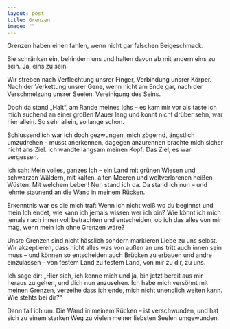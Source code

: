 ```yaml
---
layout: post
title: Grenzen
image: "" 
---
```


Grenzen haben einen fahlen, wenn nicht gar falschen Beigeschmack.

Sie schränken ein, behindern uns und halten davon ab mit andern eins zu sein.
Ja, eins zu sein.

Wir streben nach Verflechtung unsrer Finger, Verbindung unsrer Körper.
Nach der Verkettung unsrer Gene, wenn nicht am Ende gar, nach der Verschmelzung unsrer Seelen.
Vereinigung des Seins.

Doch da stand „Halt“, am Rande meines Ichs – es kam mir vor als taste ich mich
suchend an einer großen Mauer lang und konnt nicht drüber sehn, war hier allein. 
So sehr allein, so lange schon.

Schlussendlich war ich doch gezwungen, mich zögernd, ängstlich umzudrehen – 
musst anerkennen, dagegen anzurennen brachte mich sicher nicht ans Ziel.
Ich wandte langsam meinen Kopf: Das Ziel, es war vergessen.

Ich sah: Mein volles, ganzes Ich – ein Land mit grünen Wiesen und schwarzen Wäldern, mit kalten, alten Meeren und weltverlorenen heißen Wüsten. Mit welchem Leben! Nun stand ich da. Da stand ich nun – und lehnte staunend an die Wand in meinem Rücken.

Erkenntnis war es die mich traf: Wenn ich nicht weiß wo du beginnst und mein Ich endet, wie kann ich jemals wissen wer ich bin? Wie könnt ich mich jemals nach innen voll betrachten und entscheiden, ob ich das alles von mir mag, wenn mein Ich ohne Grenzen wäre? 

Unsre Grenzen sind nicht hässlich sondern markieren Liebe zu uns selbst. Wir akzeptieren, dass nicht alles was von außen an uns tritt auch innen sein muss – und können so entscheiden auch Brücken zu erbauen und andre einzulassen – von festem Land zu festem Land, von mir zu dir, zu uns.

Ich sage dir: „Hier sieh, ich kenne mich und ja, bin jetzt bereit aus mir heraus zu gehen,
und dich nun anzusehen. Ich habe mich versöhnt mit meinen Grenzen, verzeihe dass ich ende, mich nicht unendlich weiten kann. Wie stehts bei dir?“

Dann fall ich um. Die Wand in meinem Rücken – ist verschwunden, und hat sich zu einem starken Weg zu vielen meiner liebsten Seelen umgewunden.